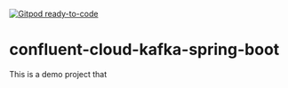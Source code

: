 [![Gitpod ready-to-code](https://img.shields.io/badge/Gitpod-ready--to--code-blue?logo=gitpod)](https://gitpod.io/#https://github.com/sougat818/confluent-cloud-kafka-spring-boot)

# confluent-cloud-kafka-spring-boot
This is a demo project that 
